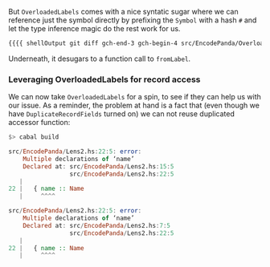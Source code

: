 
But `OverloadedLabels` comes with a nice syntatic sugar where we can reference just the symbol directly by prefixing the `Symbol` with a hash `#` and let the type inference magic do the rest work for us.

```diff
{{{{ shellOutput git diff gch-end-3 gch-begin-4 src/EncodePanda/OverloadedLabels.hs | sed -e '1,5d' | sed '/^@/d' | sed '/\[-- end snippet\]/d' }}}}
```

Underneath, it desugars to a function call to `fromLabel`.

### Leveraging OverloadedLabels for record access

We can now take `OverloadedLabels` for a spin, to see if they can help us with our issue. As a reminder, the problem at hand is a fact that (even though we have `DuplicateRecordFields` turned on) we can not reuse duplicated accessor function:

```haskell
$> cabal build

src/EncodePanda/Lens2.hs:22:5: error:
    Multiple declarations of ‘name’
    Declared at: src/EncodePanda/Lens2.hs:15:5
                 src/EncodePanda/Lens2.hs:22:5
   |
22 |   { name :: Name
   |     ^^^^

src/EncodePanda/Lens2.hs:22:5: error:
    Multiple declarations of ‘name’
    Declared at: src/EncodePanda/Lens2.hs:7:5
                 src/EncodePanda/Lens2.hs:22:5
   |
22 |   { name :: Name
   |     ^^^^
```
